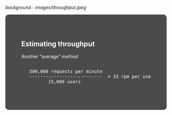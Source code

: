 $background:images/throughput.jpeg$

<div style="border-radius: 10px;background-color: rgba(0, 0, 0, 0.7); color: #fff; padding: 50px;">

## Estimating throughput

Another "average" method

<pre>

   500,000 requests per minute
   ---------------------------  = 33 rpm per user
          15,000 users

</pre>
